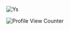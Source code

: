 
![Ys](https://github-readme-stats.vercel.app/api/top-langs/?username=Lartrax&layout=compact&count_private=true&langs_count=10)

![Profile View Counter](https://komarev.com/ghpvc/?username=Lartrax)
